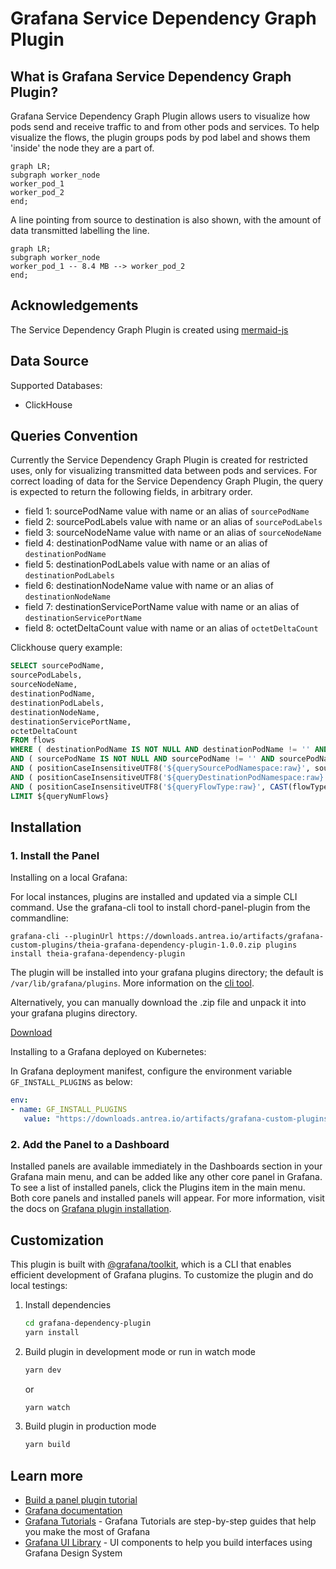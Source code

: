 # Grafana Service Dependency Graph Plugin

## What is Grafana Service Dependency Graph Plugin?

Grafana Service Dependency Graph Plugin allows users to visualize how pods send
and receive traffic to and from other pods and services. To help visualize the
flows, the plugin groups pods by pod label and shows them 'inside' the node they
are a part of.

```mermaid
graph LR;
subgraph worker_node
worker_pod_1
worker_pod_2
end;
```
A line pointing from source to destination is also shown, with the amount of
data transmitted labelling the line.
```mermaid
graph LR;
subgraph worker_node
worker_pod_1 -- 8.4 MB --> worker_pod_2
end;
```
## Acknowledgements

The Service Dependency Graph Plugin is created using [mermaid-js](https://mermaid-js.github.io/mermaid/#/)

## Data Source

Supported Databases:

- ClickHouse

## Queries Convention

Currently the Service Dependency Graph Plugin is created for restricted uses,
only for visualizing transmitted data between pods and services. For correct
loading of data for the Service Dependency Graph Plugin, the query is expected
to return the following fields, in arbitrary order.

- field 1: sourcePodName value with name or an alias of `sourcePodName`
- field 2: sourcePodLabels value with name or an alias of `sourcePodLabels`
- field 3: sourceNodeName value with name or an alias of `sourceNodeName`
- field 4: destinationPodName value with name or an alias of `destinationPodName`
- field 5: destinationPodLabels value with name or an alias of `destinationPodLabels`
- field 6: destinationNodeName value with name or an alias of `destinationNodeName`
- field 7: destinationServicePortName value with name or an alias of `destinationServicePortName`
- field 8: octetDeltaCount value with name or an alias of `octetDeltaCount`

Clickhouse query example:
```sql
SELECT sourcePodName,
sourcePodLabels,
sourceNodeName,
destinationPodName,
destinationPodLabels,
destinationNodeName,
destinationServicePortName,
octetDeltaCount
FROM flows
WHERE ( destinationPodName IS NOT NULL AND destinationPodName != '' AND destinationPodName != 'undefined' )
AND ( sourcePodName IS NOT NULL AND sourcePodName != '' AND sourcePodName != 'undefined' )
AND ( positionCaseInsensitiveUTF8('${querySourcePodNamespace:raw}', sourcePodNamespace) > 0 )
AND ( positionCaseInsensitiveUTF8('${queryDestinationPodNamespace:raw}', destinationPodNamespace) > 0 )
AND ( positionCaseInsensitiveUTF8('${queryFlowType:raw}', CAST(flowType AS varchar)) > 0 )
LIMIT ${queryNumFlows}
```

## Installation

### 1. Install the Panel

Installing on a local Grafana:

For local instances, plugins are installed and updated via a simple CLI command.
Use the grafana-cli tool to install chord-panel-plugin from the commandline:

```shell
grafana-cli --pluginUrl https://downloads.antrea.io/artifacts/grafana-custom-plugins/theia-grafana-dependency-plugin-1.0.0.zip plugins install theia-grafana-dependency-plugin
```

The plugin will be installed into your grafana plugins directory; the default is
`/var/lib/grafana/plugins`. More information on the [cli tool](https://grafana.com/docs/grafana/latest/administration/cli/#plugins-commands).

Alternatively, you can manually download the .zip file and unpack it into your grafana
plugins directory.

[Download](https://downloads.antrea.io/artifacts/grafana-custom-plugins/theia-grafana-dependency-plugin-1.0.0.zip)

Installing to a Grafana deployed on Kubernetes:

In Grafana deployment manifest, configure the environment variable `GF_INSTALL_PLUGINS`
as below:

```yaml
env:
- name: GF_INSTALL_PLUGINS
   value: "https://downloads.antrea.io/artifacts/grafana-custom-plugins/theia-grafana-dependency-plugin-1.0.0.zip;theia-grafana-dependency-plugin"
```

### 2. Add the Panel to a Dashboard

Installed panels are available immediately in the Dashboards section in your Grafana
main menu, and can be added like any other core panel in Grafana. To see a list of
installed panels, click the Plugins item in the main menu. Both core panels and
installed panels will appear. For more information, visit the docs on [Grafana plugin installation](https://grafana.com/docs/grafana/latest/plugins/installation/).

## Customization

This plugin is built with [@grafana/toolkit](https://www.npmjs.com/package/@grafana/toolkit),
which is a CLI that enables efficient development of Grafana plugins. To customize
the plugin and do local testings:

1. Install dependencies

   ```bash
   cd grafana-dependency-plugin
   yarn install
   ```

2. Build plugin in development mode or run in watch mode

   ```bash
   yarn dev
   ```

   or

   ```bash
   yarn watch
   ```

3. Build plugin in production mode

   ```bash
   yarn build
   ```

## Learn more

- [Build a panel plugin tutorial](https://grafana.com/tutorials/build-a-panel-plugin)
- [Grafana documentation](https://grafana.com/docs/)
- [Grafana Tutorials](https://grafana.com/tutorials/) - Grafana Tutorials are step-by-step
guides that help you make the most of Grafana
- [Grafana UI Library](https://developers.grafana.com/ui) - UI components to help you build interfaces using Grafana Design System
